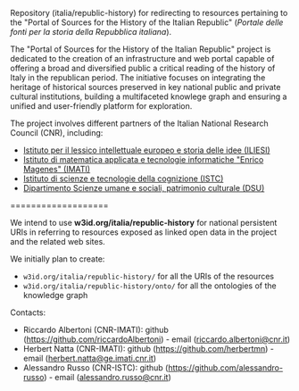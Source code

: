 Repository (italia/republic-history) for redirecting to resources pertaining to the "Portal of Sources for the History of the Italian Republic" (*Portale delle fonti per la storia della Repubblica italiana*).

The "Portal of Sources for the History of the Italian Republic" project is dedicated to the creation of an infrastructure and web portal capable of offering a broad and diversified public a critical reading of the history of Italy in the republican period. The initiative focuses on integrating the heritage of historical sources preserved in key national public and private cultural institutions, building a multifaceted knowlege graph and ensuring a unified and user-friendly platform for exploration.

The project involves different partners of the Italian National Research Council (CNR), including:
- [Istituto per il lessico intellettuale europeo e storia delle idee (ILIESI)](https://www.cnr.it/en/istituto/047/)
- [Istituto di matematica applicata e tecnologie informatiche "Enrico Magenes" (IMATI)](https://www.cnr.it/en/istituto/050/)
- [Istituto di scienze e tecnologie della cognizione (ISTC)](https://cnr.it/en/istituto/078/)
- [Dipartimento Scienze umane e sociali, patrimonio culturale (DSU)](https://cnr.it/en/dipartimento/514/)


===================

We intend to use **w3id.org/italia/republic-history** for national persistent URIs in referring to resources exposed as linked open data in the project and the related web sites.

We initially plan to create:
+ `w3id.org/italia/republic-history/` for all the URIs of the resources
+ `w3id.org/italia/republic-history/onto/` for all the ontologies of the knowledge graph


Contacts:

+ Riccardo Albertoni (CNR-IMATI): github (https://github.com/riccardoAlbertoni) - email (riccardo.albertoni@cnr.it)
+ Herbert Natta (CNR-IMATI): github (https://github.com/herbertmn) - email (herbert.natta@ge.imati.cnr.it)
+ Alessandro Russo (CNR-ISTC): github (https://github.com/alessandro-russo) - email (alessandro.russo@cnr.it)
